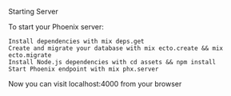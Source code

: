 Starting Server

To start your Phoenix server:

    Install dependencies with mix deps.get
    Create and migrate your database with mix ecto.create && mix ecto.migrate
    Install Node.js dependencies with cd assets && npm install
    Start Phoenix endpoint with mix phx.server

Now you can visit localhost:4000 from your browser
